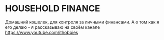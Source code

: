 # HOUSEHOLD FINANCE
Домашний кошелек, для контроля за личными финансами. 
А о том как я его делаю - я рассказываю на своём канале https://www.youtube.com/ithobbies

